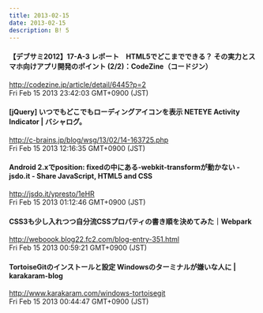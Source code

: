 ```yaml
---
title: 2013-02-15
date: 2013-02-15
description: B! 5
---
```


#### 【デブサミ2012】17-A-3 レポート　HTML5でどこまでできる？ その実力とスマホ向けアプリ開発のポイント (2/2)：CodeZine（コードジン）
http://codezine.jp/article/detail/6445?p=2<br>
Fri Feb 15 2013 23:42:03 GMT+0900 (JST)<br>


#### [jQuery] いつでもどこでもローディングアイコンを表示 NETEYE Activity Indicator | バシャログ。
http://c-brains.jp/blog/wsg/13/02/14-163725.php<br>
Fri Feb 15 2013 12:16:35 GMT+0900 (JST)<br>


#### Android 2.xでposition: fixedの中にある-webkit-transformが動かない - jsdo.it - Share JavaScript, HTML5 and CSS
http://jsdo.it/ypresto/1eHR<br>
Fri Feb 15 2013 01:12:46 GMT+0900 (JST)<br>


####  CSS3も少し入れつつ自分流CSSプロパティの書き順を決めてみた｜Webpark
http://weboook.blog22.fc2.com/blog-entry-351.html<br>
Fri Feb 15 2013 00:59:21 GMT+0900 (JST)<br>


#### TortoiseGitのインストールと設定 Windowsのターミナルが嫌いな人に | karakaram-blog
http://www.karakaram.com/windows-tortoisegit<br>
Fri Feb 15 2013 00:44:47 GMT+0900 (JST)<br>


